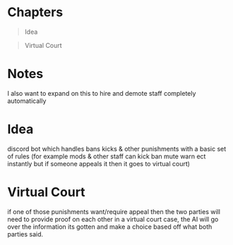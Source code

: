 # Chapters
> Idea

> Virtual Court</b>

# Notes
I also want to expand on this to hire and demote staff completely automatically

# Idea
discord bot which handles bans kicks & other punishments with a basic set of rules (for example mods & other staff can kick ban mute warn ect instantly but if someone appeals it then it goes to virtual court)

# Virtual Court
if one of those punishments want/require appeal then the two parties will need to provide proof on each other in a virtual court case, the AI will go over the information its gotten and make a choice based off what both parties said.
